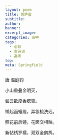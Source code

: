 ```yaml
---
layout: poem
title: 菩萨蛮
subtitle: 
author: 
banner: 
excerpt_image: 
categories: 高中
tags:
  - 必背
  - 古诗词
  - 高考
top: 
meta: Springfield
---
```


唐·温庭钧

小山重叠金明灭，

鬓云欲度香腮雪。

懒起画蛾眉，弄妆梳洗迟。

照花前后镜，花面交相映。

新帖绣罗襦，双双金鹧鸪。